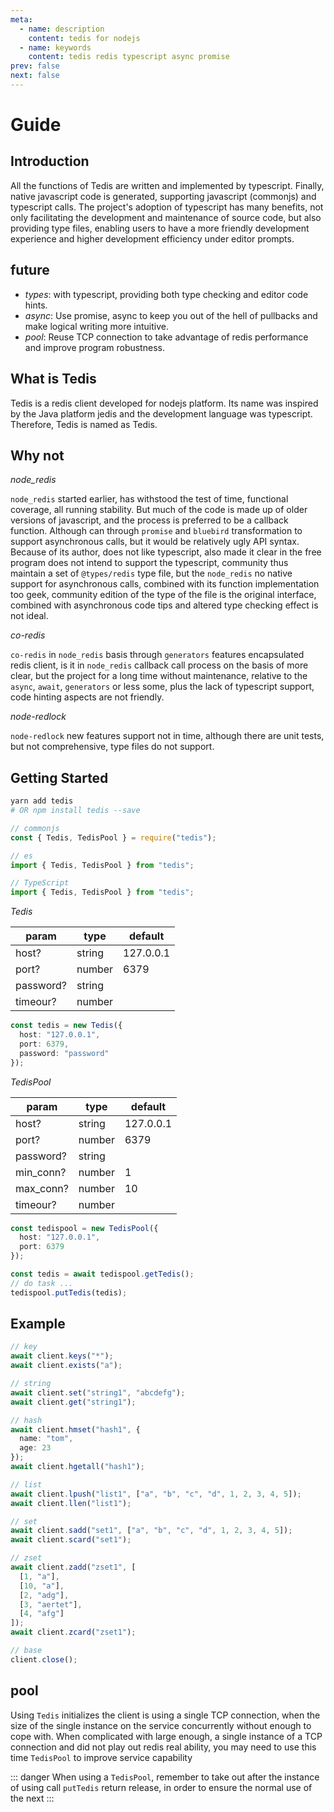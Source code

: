 ```yaml
---
meta:
  - name: description
    content: tedis for nodejs
  - name: keywords
    content: tedis redis typescript async promise
prev: false
next: false
---
```


# Guide

## Introduction

All the functions of Tedis are written and implemented by typescript. Finally, native javascript code is generated, supporting javascript (commonjs) and typescript calls. The project's adoption of typescript has many benefits, not only facilitating the development and maintenance of source code, but also providing type files, enabling users to have a more friendly development experience and higher development efficiency under editor prompts.

## future

- _types_: with typescript, providing both type checking and editor code hints.
- _async_: Use promise, async to keep you out of the hell of pullbacks and make logical writing more intuitive.
- _pool_: Reuse TCP connection to take advantage of redis performance and improve program robustness.

## What is Tedis

Tedis is a redis client developed for nodejs platform. Its name was inspired by the Java platform jedis and the development language was typescript. Therefore, Tedis is named as Tedis.

## Why not

_node_redis_

`node_redis` started earlier, has withstood the test of time, functional coverage, all running stability. But much of the code is made up of older versions of javascript, and the process is preferred to be a callback function. Although can through `promise` and `bluebird` transformation to support asynchronous calls, but it would be relatively ugly API syntax. Because of its author, does not like typescript, also made it clear in the free program does not intend to support the typescript, community thus maintain a set of `@types/redis` type file, but the `node_redis` no native support for asynchronous calls, combined with its function implementation too geek, community edition of the type of the file is the original interface, combined with asynchronous code tips and altered type checking effect is not ideal.

_co-redis_

`co-redis` in `node_redis` basis through `generators` features encapsulated redis client, is it in `node_redis` callback call process on the basis of more clear, but the project for a long time without maintenance, relative to the `async`, `await`, `generators` or less some, plus the lack of typescript support, code hinting aspects are not friendly.

_node-redlock_

`node-redlock` new features support not in time, although there are unit tests, but not comprehensive, type files do not support.

## Getting Started

```bash
yarn add tedis
# OR npm install tedis --save
```

```ts
// commonjs
const { Tedis, TedisPool } = require("tedis");

// es
import { Tedis, TedisPool } from "tedis";

// TypeScript
import { Tedis, TedisPool } from "tedis";
```

_Tedis_

| param     | type   | default   |
| --------- | ------ | --------- |
| host?     | string | 127.0.0.1 |
| port?     | number | 6379      |
| password? | string |           |
| timeour?  | number |           |

```ts
const tedis = new Tedis({
  host: "127.0.0.1",
  port: 6379,
  password: "password"
});
```

_TedisPool_

| param     | type   | default   |
| --------- | ------ | --------- |
| host?     | string | 127.0.0.1 |
| port?     | number | 6379      |
| password? | string |           |
| min_conn? | number | 1         |
| max_conn? | number | 10        |
| timeour?  | number |           |

```ts
const tedispool = new TedisPool({
  host: "127.0.0.1",
  port: 6379
});

const tedis = await tedispool.getTedis();
// do task ...
tedispool.putTedis(tedis);
```

## Example

```ts
// key
await client.keys("*");
await client.exists("a");

// string
await client.set("string1", "abcdefg");
await client.get("string1");

// hash
await client.hmset("hash1", {
  name: "tom",
  age: 23
});
await client.hgetall("hash1");

// list
await client.lpush("list1", ["a", "b", "c", "d", 1, 2, 3, 4, 5]);
await client.llen("list1");

// set
await client.sadd("set1", ["a", "b", "c", "d", 1, 2, 3, 4, 5]);
await client.scard("set1");

// zset
await client.zadd("zset1", [
  [1, "a"],
  [10, "a"],
  [2, "adg"],
  [3, "aertet"],
  [4, "afg"]
]);
await client.zcard("zset1");

// base
client.close();
```

## pool

Using `Tedis` initializes the client is using a single TCP connection, when the size of the single instance on the service concurrently without enough to cope with. When complicated with large enough, a single instance of a TCP connection and did not play out redis real ability, you may need to use this time `TedisPool` to improve service capability

::: danger
When using a `TedisPool`, remember to take out after the instance of using call `putTedis` return release, in order to ensure the normal use of the next
:::

